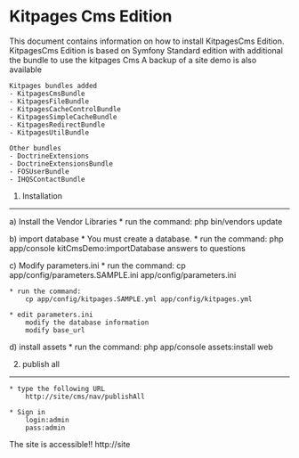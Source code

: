Kitpages Cms Edition
========================

This document contains information on how to install KitpagesCms Edition.
KitpagesCms Edition is based on Symfony Standard edition with additional the bundle to use the kitpages Cms
A backup of a site demo is also available

    Kitpages bundles added
    - KitpagesCmsBundle
    - KitpagesFileBundle
    - KitpagesCacheControlBundle
    - KitpagesSimpleCacheBundle
    - KitpagesRedirectBundle
    - KitpagesUtilBundle

    Other bundles
    - DoctrineExtensions
    - DoctrineExtensionsBundle
    - FOSUserBundle
    - IHQSContactBundle

1) Installation
---------------

a) Install the Vendor Libraries
    * run the command:
        php bin/vendors update

b) import database
    * You must create a database.
    * run the command:
        php app/console kitCmsDemo:importDatabase
        answers to questions

c) Modify parameters.ini
    * run the command:
        cp app/config/parameters.SAMPLE.ini app/config/parameters.ini

    * run the command:
        cp app/config/kitpages.SAMPLE.yml app/config/kitpages.yml

    * edit parameters.ini
        modify the database information
        modify base_url

d) install assets
    * run the command:
        php app/console assets:install web




2) publish all
-----------------------
    * type the following URL
        http://site/cms/nav/publishAll

    * Sign in
        login:admin
        pass:admin


The site is accessible!!  http://site

